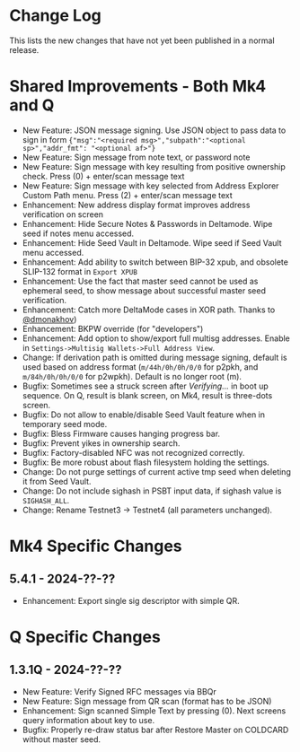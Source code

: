 # Change Log

This lists the new changes that have not yet been published in a normal release.


# Shared Improvements - Both Mk4 and Q

- New Feature: JSON message signing. Use JSON object to pass data to sign in form `{"msg":"<required msg>","subpath":"<optional sp>","addr_fmt": "<optional af>"}`
- New Feature: Sign message from note text, or password note
- New Feature: Sign message with key resulting from positive ownership check. Press (0) + enter/scan message text
- New Feature: Sign message with key selected from Address Explorer Custom Path menu. Press (2) + enter/scan message text
- Enhancement: New address display format improves address verification on screen 
- Enhancement: Hide Secure Notes & Passwords in Deltamode. Wipe seed if notes menu accessed. 
- Enhancement: Hide Seed Vault in Deltamode. Wipe seed if Seed Vault menu accessed. 
- Enhancement: Add ability to switch between BIP-32 xpub, and obsolete
  SLIP-132 format in `Export XPUB`
- Enhancement: Use the fact that master seed cannot be used as ephemeral seed, to show message 
  about successful master seed verification.
- Enhancement: Catch more DeltaMode cases in XOR path.
  Thanks to [@dmonakhov](https://github.com/dmonakhov))
- Enhancement: BKPW override (for "developers")
- Enhancement: Add option to show/export full multisg addresses. Enable in `Settings->Multisig Wallets->Full Address View`.
- Change: If derivation path is omitted during message signing, default is used 
  based on address format (`m/44h/0h/0h/0/0` for p2pkh, and `m/84h/0h/0h/0/0` for p2wpkh). 
  Default is no longer root (m).
- Bugfix: Sometimes see a struck screen after _Verifying..._ in boot up sequence.
  On Q, result is blank screen, on Mk4, result is three-dots screen.
- Bugfix: Do not allow to enable/disable Seed Vault feature when in temporary seed mode.
- Bugfix: Bless Firmware causes hanging progress bar.
- Bugfix: Prevent yikes in ownership search.
- Bugfix: Factory-disabled NFC was not recognized correctly.
- Bugfix: Be more robust about flash filesystem holding the settings.
- Change: Do not purge settings of current active tmp seed when deleting it from Seed Vault.
- Change: Do not include sighash in PSBT input data, if sighash value is `SIGHASH_ALL`.
- Change: Rename Testnet3 -> Testnet4 (all parameters unchanged).


# Mk4 Specific Changes

## 5.4.1 - 2024-??-??

- Enhancement: Export single sig descriptor with simple QR.


# Q Specific Changes

## 1.3.1Q - 2024-??-??

- New Feature: Verify Signed RFC messages via BBQr
- New Feature: Sign message from QR scan (format has to be JSON)
- Enhancement: Sign scanned Simple Text by pressing (0). Next screens query information about key to use. 
- Bugfix: Properly re-draw status bar after Restore Master on COLDCARD without master seed.
